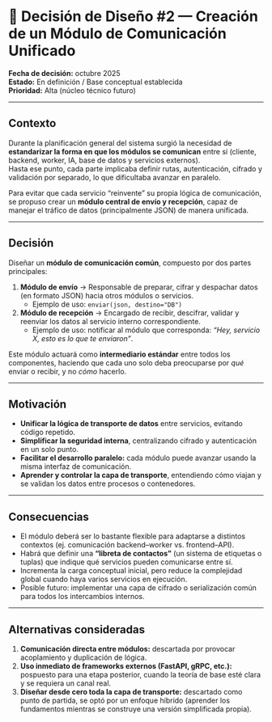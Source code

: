 # 🧭 Decisión de Diseño #2 — Creación de un Módulo de Comunicación Unificado

**Fecha de decisión:** octubre 2025  
**Estado:** En definición / Base conceptual establecida  
**Prioridad:** Alta (núcleo técnico futuro)  

---

## Contexto
Durante la planificación general del sistema surgió la necesidad de **estandarizar la forma en que los módulos se comunican** entre sí (cliente, backend, worker, IA, base de datos y servicios externos).  
Hasta ese punto, cada parte implicaba definir rutas, autenticación, cifrado y validación por separado, lo que dificultaba avanzar en paralelo.

Para evitar que cada servicio “reinvente” su propia lógica de comunicación, se propuso crear un **módulo central de envío y recepción**, capaz de manejar el tráfico de datos (principalmente JSON) de manera unificada.

---

## Decisión
Diseñar un **módulo de comunicación común**, compuesto por dos partes principales:

1. **Módulo de envío** → Responsable de preparar, cifrar y despachar datos (en formato JSON) hacia otros módulos o servicios.  
   - Ejemplo de uso: `enviar(json, destino="DB")`
2. **Módulo de recepción** → Encargado de recibir, descifrar, validar y reenviar los datos al servicio interno correspondiente.  
   - Ejemplo de uso: notificar al módulo que corresponda: *“Hey, servicio X, esto es lo que te enviaron”*.

Este módulo actuará como **intermediario estándar** entre todos los componentes, haciendo que cada uno solo deba preocuparse por *qué* enviar o recibir, y no *cómo* hacerlo.

---

## Motivación
- **Unificar la lógica de transporte de datos** entre servicios, evitando código repetido.  
- **Simplificar la seguridad interna**, centralizando cifrado y autenticación en un solo punto.  
- **Facilitar el desarrollo paralelo:** cada módulo puede avanzar usando la misma interfaz de comunicación.  
- **Aprender y controlar la capa de transporte**, entendiendo cómo viajan y se validan los datos entre procesos o contenedores.

---

## Consecuencias
- El módulo deberá ser lo bastante flexible para adaptarse a distintos contextos (ej. comunicación backend–worker vs. frontend–API).  
- Habrá que definir una **“libreta de contactos”** (un sistema de etiquetas o tuplas) que indique qué servicios pueden comunicarse entre sí.  
- Incrementa la carga conceptual inicial, pero reduce la complejidad global cuando haya varios servicios en ejecución.  
- Posible futuro: implementar una capa de cifrado o serialización común para todos los intercambios internos.
---

## Alternativas consideradas
1. **Comunicación directa entre módulos:** descartada por provocar acoplamiento y duplicación de lógica.  
2. **Uso inmediato de frameworks externos (FastAPI, gRPC, etc.):** pospuesto para una etapa posterior, cuando la teoría de base esté clara y se requiera un canal real.  
3. **Diseñar desde cero toda la capa de transporte:** descartado como punto de partida, se optó por un enfoque híbrido (aprender los fundamentos mientras se construye una versión simplificada propia).


